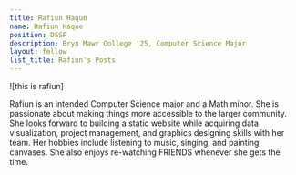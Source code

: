 ```yaml
---
title: Rafiun Haque
name: Rafiun Haque
position: DSSF
description: Bryn Mawr College '25, Computer Science Major
layout: fellow
list_title: Rafiun's Posts
---
```

![this is rafiun]

Rafiun is an intended Computer Science major and a Math minor. She is passionate about making things more accessible to the larger community. She looks forward to building a static website while acquiring data visualization, project management, and graphics designing skills with her team. Her hobbies include listening to music, singing, and painting canvases. She also enjoys re-watching FRIENDS whenever she gets the time.